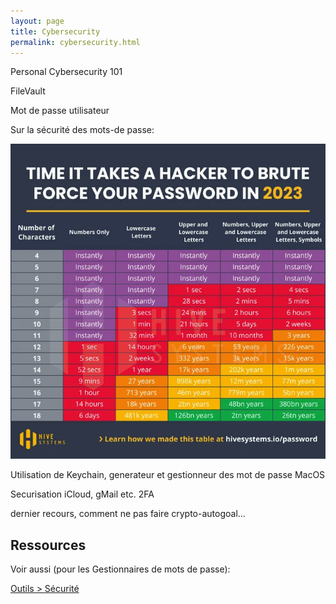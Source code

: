 ```yaml
---
layout: page
title: Cybersecurity
permalink: cybersecurity.html
---
```


Personal Cybersecurity 101 

FileVault 

Mot de passe utilisateur 

Sur la sécurité des mots-de passe:

![](img/password-safety.jpg)

Utilisation de Keychain, generateur et gestionneur des mot de passe MacOS 

Securisation iCloud, gMail etc. 2FA 

dernier recours, comment ne pas faire crypto-autogoal… 

## Ressources

Voir aussi (pour les Gestionnaires de mots de passe):

[Outils > Sécurité](https://cours-web.ch/outils/securite.html)